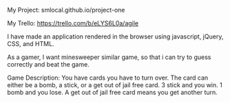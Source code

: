 <!-- explanations of the technologies used, the approach taken, installation instructions, unsolved problems, etc. -->

My Project:
smlocal.github.io/project-one

My Trello:
https://trello.com/b/eLYS6L0a/agile

I have made an application rendered in the browser using javascript,
jQuery, CSS, and HTML.

As a gamer, I want minesweeper similar game, so that i can try to guess correctly 
and beat the game.

Game Description:
You have cards you have to turn over. The card can either be a bomb,
a stick, or a get out of jail free card.
3 stick and you win. 1 bomb and you lose. A get out of
jail free card means you get another turn.

<!-- <img src="./images/sea_weed.png" width = 100px alt="" / -->
